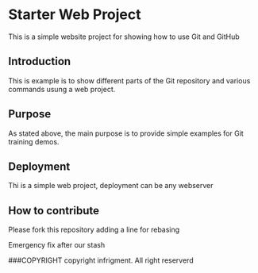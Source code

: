 # Starter Web Project
This is a simple website project for showing how to use Git and GitHub
## Introduction
This is example is to show different parts of the Git repository and various commands usung a web project.
## Purpose
As stated above, the main purpose is to provide simple examples for Git training demos.
## Deployment
Thi is a simple web project, deployment can be any webserver
## How to contribute
Please fork this repository
adding a line for rebasing

Emergency fix after our stash

###COPYRIGHT
copyright infrigment. All right reserverd
